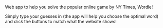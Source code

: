 Web app to help you solve the popular online game by NY Times, Wordle!

Simply type your guesses in (the app will help you choose the optimal word) and click the buttons to match what the website shows!
